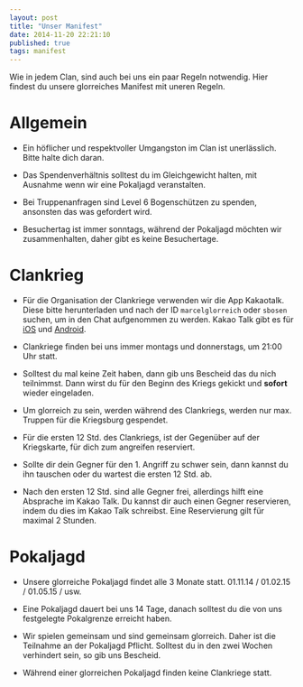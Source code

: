 ```yaml
---
layout: post
title: "Unser Manifest"
date: 2014-11-20 22:21:10
published: true
tags: manifest
---
```


Wie in jedem Clan, sind auch bei uns ein paar Regeln notwendig. Hier findest du unsere glorreiches Manifest mit uneren Regeln.

# Allgemein

* Ein höflicher und respektvoller Umgangston im Clan ist unerlässlich. Bitte halte dich daran.

* Das Spendenverhältnis solltest du im Gleichgewicht halten, mit Ausnahme wenn wir eine Pokaljagd veranstalten.

* Bei Truppenanfragen sind Level 6 Bogenschützen zu spenden, ansonsten das was gefordert wird.

* Besuchertag ist immer sonntags, während der Pokaljagd möchten wir zusammenhalten, daher gibt es keine Besuchertage. 

# Clankrieg

* Für die Organisation der Clankriege verwenden wir die App Kakaotalk. Diese bitte herunterladen und nach der ID `marcelglorreich` oder `sbosen` suchen, um in den Chat aufgenommen zu werden. Kakao Talk gibt es für [iOS](https://itunes.apple.com/de/app/kakaotalk-messenger/id362057947?mt=8&uo=4) und [Android](https://play.google.com/store/apps/details?id=com.kakao.talk).

* Clankriege finden bei uns immer montags und donnerstags, um 21:00 Uhr statt.

* Solltest du mal keine Zeit haben, dann gib uns Bescheid das du nich teilnimmst. Dann wirst du für den Beginn des Kriegs gekickt und **sofort** wieder eingeladen.

* Um glorreich zu sein, werden während des Clankriegs, werden nur max. Truppen für die Kriegsburg gespendet.

* Für die ersten 12 Std. des Clankriegs, ist der Gegenüber auf der Kriegskarte, für dich zum angreifen reserviert.

* Sollte dir dein Gegner für den 1. Angriff zu schwer sein, dann kannst du ihn tauschen oder du wartest die ersten 12 Std. ab.

* Nach den ersten 12 Std. sind alle Gegner frei, allerdings hilft eine Absprache im Kakao Talk. Du kannst dir auch einen Gegner reservieren, indem du dies im Kakao Talk schreibst. Eine Reservierung gilt für maximal 2 Stunden.

# Pokaljagd

* Unsere glorreiche Pokaljagd findet alle 3 Monate statt. 01.11.14 / 01.02.15 / 01.05.15 / usw. 

* Eine Pokaljagd dauert bei uns 14 Tage, danach solltest du die von uns festgelegte Pokalgrenze erreicht haben.

* Wir spielen gemeinsam und sind gemeinsam glorreich. Daher ist die Teilnahme an der Pokaljagd Pflicht. Solltest du in den zwei Wochen verhindert sein, so gib uns Bescheid.

* Während einer glorreichen Pokaljagd finden keine Clankriege statt.
